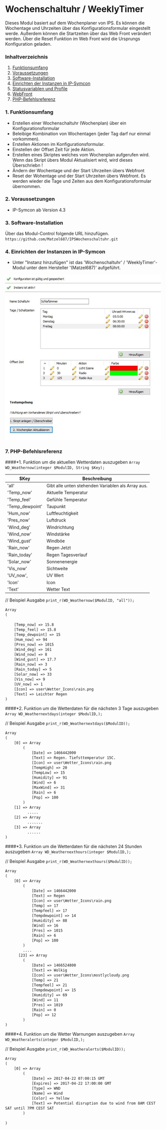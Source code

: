 ﻿# Wochenschaltuhr / WeeklyTimer
Dieses Modul basiert auf dem Wochenplaner von IPS.
Es können die Wochentage und Uhrzeiten über das Konfigurationsformular eingestellt werde. 
Außerdem können die Startzeiten über das Web Front verändert werden.
Über die Reset Funktion im Web Front wird die Ursprungs Konfiguration geladen. 

### Inhaltverzeichnis

1. [Funktionsumfang](#1-funktionsumfang)
2. [Voraussetzungen](#2-voraussetzungen)
3. [Software-Installation](#3-software-installation)
4. [Einrichten der Instanzen in IP-Symcon](#4-einrichten-der-instanzen-in-ip-symcon)
5. [Statusvariablen und Profile](#5-statusvariablen-und-profile)
6. [WebFront](#6-webfront)
7. [PHP-Befehlsreferenz](#7-php-befehlsreferenz)

### 1. Funktionsumfang

* Erstellen einer Wochenschaltuhr (Wochenplan) über ein Konfigurationsformular
* Beleibige Kombination von Wochentagen (jeder Tag darf nur einmal vorkommen).
* Erstellen Aktionen im Konfigurationsformular.
* Einstellen der Offset Zeit für jede Aktion.
* Erstellen eines Skriptes welches vom Wochenplan aufgerufen wird. 
  Wenn das Skript übers Modul Aktualisiert wird, wird dieses Überschriebn !
* Ändern der Wochentage und der Start Uhrzeiten übers Webfront
* Reset der Wohentage und der Start Uhrzeiten übers Webfront. 
  Es werden wieder die Tage und Zeiten aus dem Konfigurationsformular übernommen.

### 2. Voraussetzungen

- IP-Symcon ab Version 4.3

### 3. Software-Installation

Über das Modul-Control folgende URL hinzufügen.  
`https://github.com/Matzel687/IPSWochenschaltuhr.git`  

### 4. Einrichten der Instanzen in IP-Symcon

- Unter "Instanz hinzufügen" ist das 'Wochenschaltuhr' / 'WeeklyTimer'-Modul unter dem Hersteller '(Matzel687)' aufgeführt.  

![Bildtext](imgs/Konfigurationsformular.jpg "Bildtitel")

### 7. PHP-Befehlsreferenz

####*1. Funktion um die aktuellen Wetterdaten auszugeben
`Array WD_Weathernow(integer $ModulID, String $Key);`

$Key                    | Beschreibung
----------------------- | --------- 
'all'                   | Gibt alle unten stehenden Variablen als Array aus.     
'Temp_now'              | Aktuelle Temperatur
'Temp_feel'             | Gefühle Temperatur     
'Temp_dewpoint'         | Taupunkt      
'Hum_now'               | Luftfeuchtigkeit     
'Pres_now'              | Luftdruck    
'Wind_deg'              | Windrichtung     
'Wind_now'              | Windstärke     
'Wind_gust'             | Windböe    
'Rain_now'              | Regen Jetzt     
'Rain_today'            | Regen Tagesverlauf
'Solar_now'             | Sonnenenergie    
'Vis_now'               | Sichtweite 
'UV_now',               | UV Wert 
'Icon'                  | Icon
'Text'                  | Wetter Text

// Beispiel Ausgabe
`print_r(WD_Weathernow($ModulID, "all"));`

```
Array
(
    
    [Temp_now] => 15.8
    [Temp_feel] => 15.8
    [Temp_dewpoint] => 15
    [Hum_now] => 94
    [Pres_now] => 1015
    [Wind_deg] => 161
    [Wind_now] => 8
    [Wind_gust] => 17.7
    [Rain_now] => 3
    [Rain_today] => 5
    [Solar_now] => 33
    [Vis_now] => 9
    [UV_now] => 1
    [Icon] => user\Wetter_Icons\rain.png
    [Text] => Leichter Regen
)
```

####*2. Funktion um die Wetterdaten für die nächsten 3 Tage auszugeben
`Array WD_Weathernextdays(integer $ModulID,);`

// Beispiel Ausgabe
`print_r(WD_Weathernextdays($ModulID));`
```
Array
(
    [0] => Array
        (
            [Date] => 1466442000
            [Text] => Regen. Tiefsttemperatur 15C.
            [Icon] => user\Wetter_Icons\rain.png
            [TempHigh] => 20
            [TempLow] => 15
            [Humidity] => 91
            [Wind] => 6
            [MaxWind] => 31
            [Rain] => 6
            [Pop] => 100
        )
    [1] => Array
          .....
    [2] => Array
          .......
    [3] => Array
          ......
)
```
####*3. Funktion um die Wetterdaten für die nächsten 24 Stunden auszugeben
`Array WD_Weathernexthours(integer $ModulID,);`

// Beispiel Ausgabe
`print_r(WD_Weathernexthours($ModulID));`
```
Array
(
    [0] => Array
        (
            [Date] => 1466442000
            [Text] => Regen
            [Icon] => user\Wetter_Icons\rain.png
            [Temp] => 17
            [Tempfeel] => 17
            [Tempdewpoint] => 14
            [Humidity] => 88
            [Wind] => 16
            [Pres] => 1015
            [Rain] => 6
            [Pop] => 100
        )
        ....
      [23] => Array
        (
            [Date] => 1466524800
            [Text] => Wolkig
            [Icon] => user\Wetter_Icons\mostlycloudy.png
            [Temp] => 21
            [Tempfeel] => 21
            [Tempdewpoint] => 15
            [Humidity] => 69
            [Wind] => 11
            [Pres] => 1019
            [Rain] => 0
            [Pop] => 12
        )
)
```
####*4. Funktion um die Wetter Warnungen auszugeben
`Array WD_Weatheralerts(integer $ModulID,);`

// Beispiel Ausgabe
`print_r(WD_Weatheralerts($ModulID));`
```
Array
(
    [0] => Array
        (
            [Date] => 2017-04-22 07:00:15 GMT
            [Expires] => 2017-04-22 17:00:00 GMT
            [Type] => WND
            [Name] => Wind
            [Color] => Yellow
            [Text] => Potential disruption due to wind from 8AM CEST SAT until 7PM CEST SAT
        )

)
```